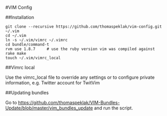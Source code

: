 #VIM Config

##Installation

    git clone --recursive https://github.com/thomaspeklak/vim-config.git ~/.vim
    cd ~/.vim
    ln -s ~/.vim/vimrc ~/.vimrc
    cd bundle/command-t
    rvm use 1.8.7     # use the ruby version vim was compiled against
    rake make
    touch ~/.vim/vimrc_local

##Vimrc local

Use the vimrc_local file to override any settings or to configure private information, e.g. Twitter account for TwitVim

##Updating bundles

Go to <https://github.com/thomaspeklak/VIM-Bundles-Update/blob/master/vim_bundles_update> and run the script.
